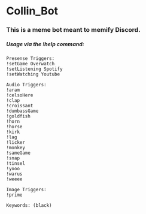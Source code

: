 # Collin_Bot
### This is a meme bot meant to memify Discord.

##### Usage via the !help command:

```
Presense Triggers:
!setGame Overwatch
!setListening Spotify
!setWatching Youtube

Audio Triggers:
!aram
!celsoHere
!clap
!croissant
!dumbassGame
!goldfish
!horn
!horse
!kirk
!lag
!licker
!monkey
!sameGame
!snap
!tinsel
!yooo
!warus
!weeee

Image Triggers:
!prime

Keywords: (black)
```
